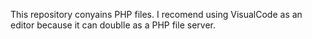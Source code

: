 This repository conyains PHP files. I recomend using VisualCode as an editor because it can doublle as a PHP file server.  
